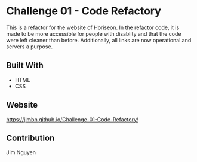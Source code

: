 # Challenge 01 - Code Refactory

This is a refactor for the website of Horiseon. In the refactor code, it is made to be more accessible for people with disablity and that the code were left cleaner than before. Additionally, all links are now operational and servers a purpose.

## Built With
* HTML
* CSS

## Website
https://jimbn.github.io/Challenge-01-Code-Refactory/

## Contribution
Jim Nguyen